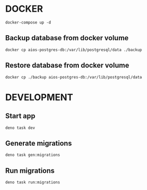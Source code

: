 # DOCKER

```
docker-compose up -d
```

## Backup database from docker volume

```
docker cp aios-postgres-db:/var/lib/postgresql/data ./backup
```

## Restore database from docker volume

```
docker cp ./backup aios-postgres-db:/var/lib/postgresql/data
```

# DEVELOPMENT

## Start app

```
deno task dev
```

## Generate migrations

```
deno task gen:migrations
```

## Run migrations

```
deno task run:migrations
```
